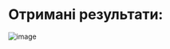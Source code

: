 # Отримані результати:

![image](https://github.com/zerorchik/MIT_labs/assets/103893849/3beebada-9251-40ba-ae5f-e46e625d48ae)
